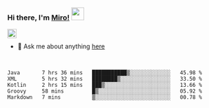 ### Hi there, I'm [Miro!](https://castariva18.github.io/)  <img src="https://github.com/TheDudeThatCode/TheDudeThatCode/blob/master/Assets/Hi.gif" width="29px">

<a href="https://discord.gg/bhPzjwR">
  <img align="left" alt="Clown Discord" width="21px" src="https://cdn4.iconfinder.com/data/icons/logos-and-brands/512/91_Discord_logo_logos-512.png" />
</a>

<br />

- 💬 Ask me about anything [here](https://github.com/castariva18/castariva18/issues)

<br />

<!--START_SECTION:waka-->
```text
Java       7 hrs 36 mins   ███████████▒░░░░░░░░░░░░░   45.98 % 
XML        5 hrs 32 mins   ████████▒░░░░░░░░░░░░░░░░   33.50 % 
Kotlin     2 hrs 15 mins   ███▒░░░░░░░░░░░░░░░░░░░░░   13.66 % 
Groovy     58 mins         █▒░░░░░░░░░░░░░░░░░░░░░░░   05.92 % 
Markdown   7 mins          ▒░░░░░░░░░░░░░░░░░░░░░░░░   00.78 % 
```
<!--END_SECTION:waka-->
